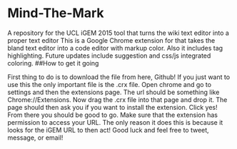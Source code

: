 # Mind-The-Mark
A repository for the UCL iGEM 2015 tool that turns the wiki text editor into a proper text editor
This is a Google Chrome extension for that takes the bland text editor into a code editor with markup color.
Also it includes tag highlighting. Future updates include suggestion and css/js integrated coloring.
##How to get it going

First thing to do is to download the file from here, Github! If you just want to use this the only important file is the 
.crx file. Open chrome and go to settings and then the extensions page. The url should be something like Chrome://Extensions. 
Now drag the .crx file into that page and drop it. The page should then ask you if you want to install the extension. 
Click yes! From there you should be good to go. Make sure that the extension has permission to access your URL. The only reason
it does this is because it looks for the iGEM URL to then act! Good luck and feel free to tweet, message, or email!
